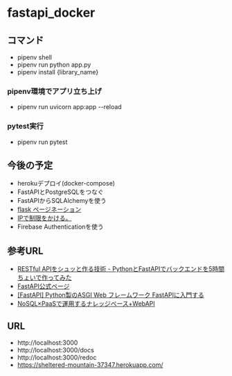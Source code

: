 # fastapi_docker

## コマンド
- pipenv shell
- pipenv run python app.py
- pipenv install {library_name}

### pipenv環境でアプリ立ち上げ
- pipenv run uvicorn app:app --reload

### pytest実行
- pipenv run pytest

## 今後の予定
- herokuデプロイ(docker-compose)
- FastAPIとPostgreSQLをつなぐ
- FastAPIからSQLAlchemyを使う
- [flask ページネーション](https://www.ravness.com/2019/07/flaskpaginate/)
- [IPで制限をかける。](https://qiita.com/takuya-andou/items/32a3002aa951b835871b)
- Firebase Authenticationを使う

## 参考URL
- [RESTful APIをシュッと作る技術 - PythonとFastAPIでバックエンドを5時間ちょいで作ってみた
](https://shinyorke.hatenablog.com/entry/fastapi)
- [FastAPI公式ページ](https://fastapi.tiangolo.com/)
- [[FastAPI] Python製のASGI Web フレームワーク FastAPIに入門する](https://qiita.com/bee2/items/75d9c0d7ba20e7a4a0e9)
- [NoSQL×PaaSで運用するナレッジベース+WebAPI](https://qiita.com/1ntegrale9/items/c4f315f918bad7a0f180)

## URL
- http://localhost:3000
- http://localhost:3000/docs
- http://localhost:3000/redoc
- https://sheltered-mountain-37347.herokuapp.com/

